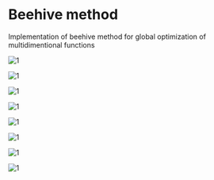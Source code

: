 # Beehive method
Implementation of beehive method for global optimization of multidimentional functions






![1](https://github.com/PasaOpasen/BeehiveMethod/blob/master/images/Shvel%20function_movie.gif)

![1](https://github.com/PasaOpasen/BeehiveMethod/blob/master/images/Shvel%20function%20with%20noise_movie.gif)

![1](https://github.com/PasaOpasen/BeehiveMethod/blob/master/images/Rastrigin%20function_movie.gif)


![1](https://github.com/PasaOpasen/BeehiveMethod/blob/master/images/Rastrigin%20function%20(2d)_movie.gif)

![1](https://github.com/PasaOpasen/BeehiveMethod/blob/master/images/Rastrigin%20function%20from%20normal%20dist.%20start%20(2d)_movie.gif)

![1](https://github.com/PasaOpasen/BeehiveMethod/blob/master/images/Rastrigin%20function%20with%20noise%20(2d)_movie.gif)

![1](https://github.com/PasaOpasen/BeehiveMethod/blob/master/images/Shvel%20function%20(2d)_movie.gif)

![1](https://github.com/PasaOpasen/BeehiveMethod/blob/master/images/Shvel%20function%20with%20noise%20(2d)_movie.gif)





